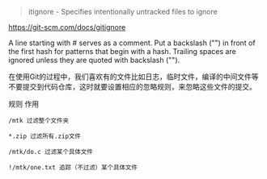 > itignore - Specifies intentionally untracked files to ignore

https://git-scm.com/docs/gitignore

A line starting with # serves as a comment. Put a backslash ("\") in front of the first hash for patterns that begin with a hash.
Trailing spaces are ignored unless they are quoted with backslash ("\").

在使用Git的过程中，我们喜欢有的文件比如日志，临时文件，编译的中间文件等不要提交到代码仓库，这时就要设置相应的忽略规则，来忽略这些文件的提交。

规则 作用
```
/mtk 过滤整个文件夹

*.zip 过滤所有.zip文件

/mtk/do.c 过滤某个具体文件

!/mtk/one.txt 追踪（不过滤）某个具体文件

```

